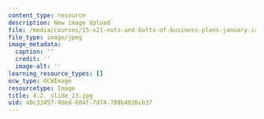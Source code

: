 ```yaml
---
content_type: resource
description: New image Upload
file: /media/courses/15-s21-nuts-and-bolts-of-business-plans-january-iap-2014/a0c334579ded604f7d74788b4836cb37_4.2._slide_13.jpg
file_type: image/jpeg
image_metadata:
  caption: ''
  credit: ''
  image-alt: ''
learning_resource_types: []
ocw_type: OCWImage
resourcetype: Image
title: 4.2._slide_13.jpg
uid: a0c33457-9ded-604f-7d74-788b4836cb37
---
```

